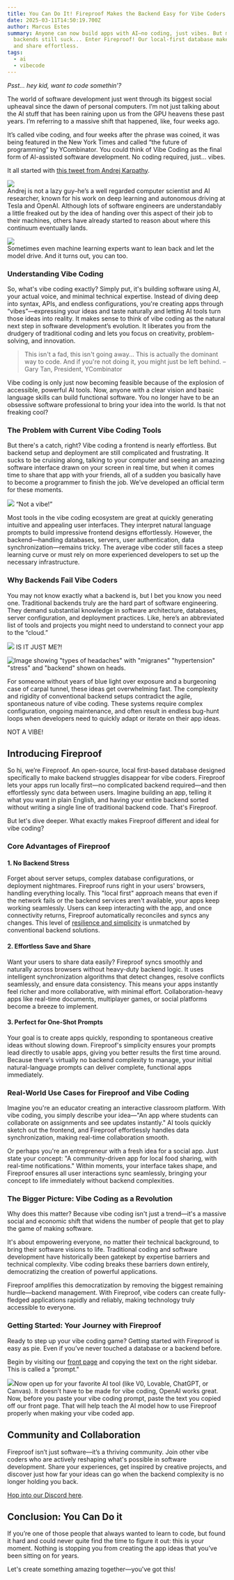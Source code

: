```yaml
---
title: You Can Do It! Fireproof Makes the Backend Easy for Vibe Coders
date: 2025-03-11T14:50:19.700Z
author: Marcus Estes
summary: Anyone can now build apps with AI—no coding, just vibes. But most
  backends still suck... Enter Fireproof! Our local-first database makes save
  and share effortless.
tags:
  - ai
  - vibecode
---
```

*Psst… hey kid, want to code somethin’?*

The world of software development just went through its biggest social upheaval since the dawn of personal computers. I’m not just talking about the AI stuff that has been raining upon us from the GPU heavens these past years. I’m referring to a massive shift that happened, like, four weeks ago.

It’s called vibe coding, and four weeks after the phrase was coined, it was being featured in the New York Times and called “the future of programming” by YCombinator. You could think of Vibe Coding as the final form of AI-assisted software development. No coding required, just… vibes.

It all started with [this tweet from Andrej Karpathy](https://x.com/karpathy/status/1886192184808149383).

![](https://lh7-rt.googleusercontent.com/docsz/AD_4nXeu8aNE0n0xmf371fSCSNLrMV1asuzBRAc91I4QShbMJnzRHjwFizmZhyVCYGs-LuD38eGvPnk6VJ935vdyQVL3r0VN6IG5ms_pWKylBBOdrjnxctYCWA9FEiQjqqoRu8xri9ucyQ?key=jm8FmObE8rjCgI4_RPYdEMDK)\
Andrej is not a lazy guy–he’s a well regarded computer scientist and AI researcher, known for his work on deep learning and autonomous driving at Tesla and OpenAI. Although lots of software engineers are understandably a little freaked out by the idea of handing over this aspect of their job to their machines, others have already started to reason about where this continuum eventually lands.

![](https://lh7-rt.googleusercontent.com/docsz/AD_4nXfthuwbkhpCctPIgKasHkGSIS6k4ndS3JSriKVykf9XjLp3rJx6dhIevxj0lH17ejvQ8Uctyf1Oxrth5LeJB4nghjyl9c1Ed9cz0RTM8CD8K_1y9FZLunMvV-B4DuAwA5cIWbe_cg?key=jm8FmObE8rjCgI4_RPYdEMDK)\
Sometimes even machine learning experts want to lean back and let the model drive. And it turns out, you can too.

### Understanding Vibe Coding

So, what's vibe coding exactly? Simply put, it's building software using AI, your actual voice, and minimal technical expertise. Instead of diving deep into syntax, APIs, and endless configurations, you're creating apps through “vibes”—expressing your ideas and taste naturally and letting AI tools turn those ideas into reality. It makes sense to think of vibe coding as the natural next step in software development’s evolution. It liberates you from the drudgery of traditional coding and lets you focus on creativity, problem-solving, and innovation.

> This isn't a fad, this isn't going away... This is actually the dominant way to code. And if you're not doing it, you might just be left behind. – Gary Tan, President, YCombinator

Vibe coding is only just now becoming feasible because of the explosion of accessible, powerful AI tools. Now, anyone with a clear vision and basic language skills can build functional software. You no longer have to be an obsessive software professional to bring your idea into the world. Is that not freaking cool?

### The Problem with Current Vibe Coding Tools

But there's a catch, right? Vibe coding a frontend is nearly effortless. But backend setup and deployment are still complicated and frustrating. It sucks to be cruising along, talking to your computer and seeing an amazing software interface drawn on your screen in real time, but when it comes time to share that app with your friends, all of a sudden you basically have to become a programmer to finish the job. We’ve developed an official term for these moments.

![](https://lh7-rt.googleusercontent.com/docsz/AD_4nXfPIzidbbi8n5idyfy3iSJALVFqYlPQySnSOWX30A9W6r9Z9yNL72nLZtXrH0Ei9SJgb8rukfgr0YZ_4iKFXyT3Kjdyj84m0l4eL6i0Tnv122b9o12xzgPNepRedV3EvotNHfJv_A?key=jm8FmObE8rjCgI4_RPYdEMDK)
“Not a vibe!”

Most tools in the vibe coding ecosystem are great at quickly generating intuitive and appealing user interfaces. They interpret natural language prompts to build impressive frontend designs effortlessly. However, the backend—handling databases, servers, user authentication, data synchronization—remains tricky. The average vibe coder still faces a steep learning curve or must rely on more experienced developers to set up the necessary infrastructure.

### Why Backends Fail Vibe Coders

You may not know exactly what a backend is, but I bet you know you need one. Traditional backends truly are the hard part of software engineering. They demand substantial knowledge in software architecture, databases, server configuration, and deployment practices. Like, here’s an abbreviated list of tools and projects you might need to understand to connect your app to the “cloud.”

![](https://lh7-rt.googleusercontent.com/docsz/AD_4nXd564RgSLFGmZkD24IiCi1x4GDl-fxHMgUrmdO_07_eXJXcH-OJRUsIU9dPFikuWNwfpx2b70ukhd9LM21Z0-ihYtpDnfh6jI3y22fCZL2D6JTqxGrpBOfOoVtrag4MBfLFYUzH?key=jm8FmObE8rjCgI4_RPYdEMDK)
IS IT JUST ME?!

![Image showing "types of headaches" with "migranes" "hypertension" "stress" and "backend" shown on heads.](/static/img/screenshot-2025-03-11-at-8.04.32 am.png "Types of Headaches")

For someone without years of blue light over exposure and a burgeoning case of carpal tunnel, these ideas get overwhelming fast. The complexity and rigidity of conventional backend setups contradict the agile, spontaneous nature of vibe coding. These systems require complex configuration, ongoing maintenance, and often result in endless bug-hunt loops when developers need to quickly adapt or iterate on their app ideas.

NOT A VIBE!

## Introducing Fireproof

So hi, we’re Fireproof. An open-source, local first-based database designed specifically to make backend struggles disappear for vibe coders. Fireproof lets your apps run locally first—no complicated backend required—and then effortlessly sync data between users. Imagine building an app, telling it what you want in plain English, and having your entire backend sorted without writing a single line of traditional backend code. That's Fireproof.

But let's dive deeper. What exactly makes Fireproof different and ideal for vibe coding?

### Core Advantages of Fireproof

#### 1. No Backend Stress

Forget about server setups, complex database configurations, or deployment nightmares. Fireproof runs right in your users' browsers, handling everything locally. This "local first" approach means that even if the network fails or the backend services aren't available, your apps keep working seamlessly. Users can keep interacting with the app, and once connectivity returns, Fireproof automatically reconciles and syncs any changes. This level of [resilience and simplicity](https://fireproof.storage/posts/why-proofs-matter-for-ai/) is unmatched by conventional backend solutions.

#### 2. Effortless Save and Share

Want your users to share data easily? Fireproof syncs smoothly and naturally across browsers without heavy-duty backend logic. It uses intelligent synchronization algorithms that detect changes, resolve conflicts seamlessly, and ensure data consistency. This means your apps instantly feel richer and more collaborative, with minimal effort. Collaboration-heavy apps like real-time documents, multiplayer games, or social platforms become a breeze to implement.

#### 3. Perfect for One-Shot Prompts

Your goal is to create apps quickly, responding to spontaneous creative ideas without slowing down. Fireproof's simplicity ensures your prompts lead directly to usable apps, giving you better results the first time around. Because there's virtually no backend complexity to manage, your initial natural-language prompts can deliver complete, functional apps immediately.

### Real-World Use Cases for Fireproof and Vibe Coding

Imagine you're an educator creating an interactive classroom platform. With vibe coding, you simply describe your idea—"An app where students can collaborate on assignments and see updates instantly." AI tools quickly sketch out the frontend, and Fireproof effortlessly handles data synchronization, making real-time collaboration smooth.

Or perhaps you're an entrepreneur with a fresh idea for a social app. Just state your concept: "A community-driven app for local food sharing, with real-time notifications." Within moments, your interface takes shape, and Fireproof ensures all user interactions sync seamlessly, bringing your concept to life immediately without backend complexities.

### The Bigger Picture: Vibe Coding as a Revolution

Why does this matter? Because vibe coding isn't just a trend—it's a massive social and economic shift that widens the number of people that get to play the game of making software.

It's about empowering everyone, no matter their technical background, to bring their software visions to life. Traditional coding and software development have historically been gatekept by expertise barriers and technical complexity. Vibe coding breaks these barriers down entirely, democratizing the creation of powerful applications.

Fireproof amplifies this democratization by removing the biggest remaining hurdle—backend management. With Fireproof, vibe coders can create fully-fledged applications rapidly and reliably, making technology truly accessible to everyone.

### Getting Started: Your Journey with Fireproof

Ready to step up your vibe coding game? Getting started with Fireproof is easy as pie. Even if you’ve never touched a database or a backend before.

Begin by visiting our [front page](https://fireproof.storage) and copying the text on the right sidebar. This is called a “prompt."

![](https://lh7-rt.googleusercontent.com/docsz/AD_4nXe61V0BdNgkEvORNbxxn-m6vUbXhUHUkvnrA6DxtAaAWPo3cPfeSUFNL7oH9NVmBZMLOtSUXG6a2g7Tcleh5g1dVUZCWY6o9b5QMFjchlpVFDsLo7xIZ0Q0Yx24KRwgkStxAed6?key=jm8FmObE8rjCgI4_RPYdEMDK)Now open up for your favorite AI tool (like V0, Lovable, ChatGPT, or Canvas). It doesn’t have to be made for vibe coding, OpenAI works great. Now, before you paste your vibe coding prompt, paste the text you copied off our front page. That will help teach the AI model how to use Fireproof properly when making your vibe coded app.

## Community and Collaboration

Fireproof isn’t just software—it’s a thriving community. Join other vibe coders who are actively reshaping what's possible in software development. Share your experiences, get inspired by creative projects, and discover just how far your ideas can go when the backend complexity is no longer holding you back.

[Hop into our Discord here](https://discord.gg/DbSXGqvxFc).

## Conclusion: You Can Do it

If you’re one of those people that always wanted to learn to code, but found it hard and could never quite find the time to figure it out: this is your moment. Nothing is stopping you from creating the app ideas that you’ve been sitting on for years. 

Let's create something amazing together—you've got this!